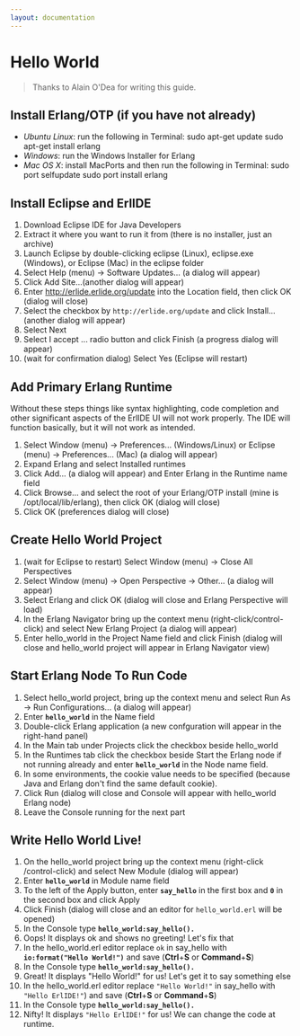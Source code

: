 ```yaml
---
layout: documentation
---
```


# Hello World

> Thanks to Alain O'Dea for writing this guide.

## Install Erlang/OTP (if you have not already)

* _Ubuntu Linux_: run the following in Terminal:
        sudo apt-get update
        sudo apt-get install erlang
* _Windows_: run the Windows Installer for Erlang
* _Mac OS X_: install MacPorts and then run the following in Terminal:
        sudo port selfupdate
        sudo port install erlang

## Install Eclipse and ErlIDE

  1. Download Eclipse IDE for Java Developers
  2. Extract it where you want to run it from (there is no installer, just an archive)
  3. Launch Eclipse by double-clicking eclipse (Linux), eclipse.exe (Windows),
or Eclipse (Mac) in the eclipse folder
  4. Select Help (menu) -> Software Updates... (a dialog will appear)
  5. Click Add Site...(another dialog will appear)
  6. Enter http://erlide.erlide.org/update into the Location field, then
click OK (dialog will close)
  7. Select the checkbox by `http://erlide.org/update` and click
Install... (another dialog will appear)
  8. Select Next
  9. Select I accept ... radio button and click Finish (a progress dialog will
appear)
  10. (wait for confirmation dialog) Select Yes (Eclipse will restart)

## Add Primary Erlang Runtime

Without these steps things like syntax highlighting, code completion and other
significant aspects of the ErlIDE UI will not work properly. The IDE will
function basically, but it will not work as intended.

  1. Select Window (menu) -> Preferences... (Windows/Linux) or Eclipse (menu)
-> Preferences... (Mac) (a dialog will appear)
  2. Expand Erlang and select Installed runtimes
  3. Click Add... (a dialog will appear) and Enter Erlang in the Runtime name
field
  4. Click Browse... and select the root of your Erlang/OTP install (mine is
/opt/local/lib/erlang), then click OK (dialog will close)
  5. Click OK (preferences dialog will close)

## Create Hello World Project

  1. (wait for Eclipse to restart) Select Window (menu) -> Close All
Perspectives
  2. Select Window (menu) -> Open Perspective -> Other... (a dialog will
appear)
  3. Select Erlang and click OK (dialog will close and Erlang Perspective will
load)
  4. In the Erlang Navigator bring up the context menu (right-click/control-
click) and select New Erlang Project (a dialog will appear)
  5. Enter hello_world in the Project Name field and click Finish (dialog will
close and hello_world project will appear in Erlang Navigator view)

## Start Erlang Node To Run Code

  1. Select hello_world project, bring up the context menu and select Run As
-> Run Configurations... (a dialog will appear)
  2. Enter **`hello_world`** in the Name field
  3. Double-click Erlang application (a new confguration will appear in the
right-hand panel)
  4. In the Main tab under Projects click the checkbox beside hello_world
  5. In the Runtimes tab click the checkbox beside Start the Erlang node if
not running already and enter **`hello_world`** in the Node name field.
  6. In some environments, the cookie value needs to be specified (because
Java and Erlang don't find the same default cookie).
  7. Click Run (dialog will close and Console will appear with hello_world
Erlang node)
  8. Leave the Console running for the next part

## Write Hello World Live!

  1. On the hello_world project bring up the context menu (right-click
/control-click) and select New Module (dialog will appear)
  2. Enter **`hello_world`** in Module name field
  3. To the left of the Apply button, enter **`say_hello`** in the first box
and **`0`** in the second box and click Apply
  4. Click Finish (dialog will close and an editor for `hello_world.erl` will
be opened)
  5. In the Console type **`hello_world:say_hello().`**
  6. Oops! It displays ok and shows no greeting! Let's fix that
  7. In the hello_world.erl editor replace `ok` in say_hello with
**`io:format("Hello World!")`** and save (**Ctrl**+**S** or **Command**+**S**)
  8. In the Console type **`hello_world:say_hello().`**
  9. Great! It displays "Hello World!" for us! Let's get it to say something
else
  10. In the hello_world.erl editor replace `"Hello World!"` in say_hello with
`"Hello ErlIDE!"`) and save (**Ctrl**+**S** or **Command**+**S**)
  11. In the Console type **`hello_world:say_hello().`**
  12. Nifty! It displays `"Hello ErlIDE!"` for us! We can change the code at
runtime.

